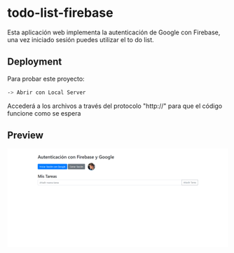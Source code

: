 # todo-list-firebase

Esta aplicación web implementa la autenticación de Google con Firebase, una vez iniciado sesión puedes utilizar el to do list.

## Deployment

Para probar este proyecto:

```bash
-> Abrir con Local Server 
```
Accederá a los archivos a través del protocolo "http://" para que el código funcione como se espera


## Preview

![App Screenshot](https://github.com/jpuentesdev/todo-list-firebase/blob/main/Preview-app.png?raw=true)
